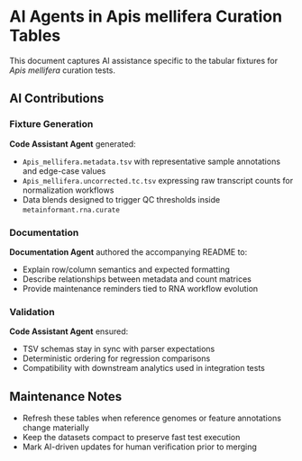 # AI Agents in Apis mellifera Curation Tables

This document captures AI assistance specific to the tabular fixtures for *Apis mellifera* curation tests.

## AI Contributions

### Fixture Generation
**Code Assistant Agent** generated:
- `Apis_mellifera.metadata.tsv` with representative sample annotations and edge-case values
- `Apis_mellifera.uncorrected.tc.tsv` expressing raw transcript counts for normalization workflows
- Data blends designed to trigger QC thresholds inside `metainformant.rna.curate`

### Documentation
**Documentation Agent** authored the accompanying README to:
- Explain row/column semantics and expected formatting
- Describe relationships between metadata and count matrices
- Provide maintenance reminders tied to RNA workflow evolution

### Validation
**Code Assistant Agent** ensured:
- TSV schemas stay in sync with parser expectations
- Deterministic ordering for regression comparisons
- Compatibility with downstream analytics used in integration tests

## Maintenance Notes
- Refresh these tables when reference genomes or feature annotations change materially
- Keep the datasets compact to preserve fast test execution
- Mark AI-driven updates for human verification prior to merging


